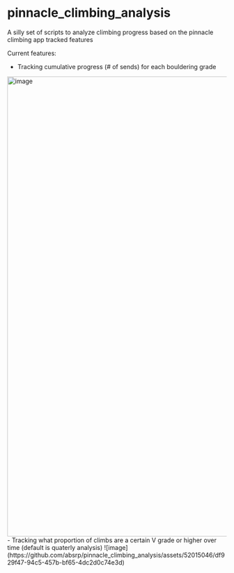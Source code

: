 # pinnacle_climbing_analysis
A silly set of scripts to analyze climbing progress based on the pinnacle climbing app tracked features

Current features:
- Tracking cumulative progress (# of sends) for each bouldering grade
<img width="1053" alt="image" src="https://github.com/absrp/pinnacle_climbing_analysis/assets/52015046/8292371a-e012-4bc0-a1bd-d8d07673f2df">
- Tracking what proportion of climbs are a certain V grade or higher over time (default is quaterly analysis)
![image](https://github.com/absrp/pinnacle_climbing_analysis/assets/52015046/df929f47-94c5-457b-bf65-4dc2d0c74e3d)
